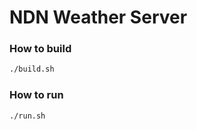 # NDN Weather Server

### How to build
```bash
./build.sh

```

### How to run
```bash
./run.sh

```